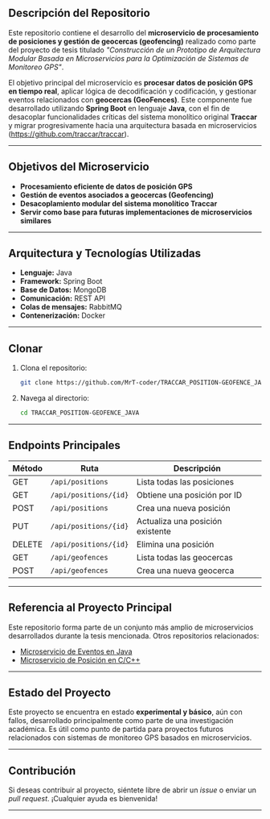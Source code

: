 
## Descripción del Repositorio

Este repositorio contiene el desarrollo del **microservicio de procesamiento de posiciones y gestión de geocercas (geofencing)** realizado como parte del proyecto de tesis titulado *"Construcción de un Prototipo de Arquitectura Modular Basada en Microservicios para la Optimización de Sistemas de Monitoreo GPS"*.

El objetivo principal del microservicio es **procesar datos de posición GPS en tiempo real**, aplicar lógica de decodificación y codificación, y gestionar eventos relacionados con **geocercas (GeoFences)**. Este componente fue desarrollado utilizando **Spring Boot** en lenguaje **Java**, con el fin de desacoplar funcionalidades críticas del sistema monolítico original **Traccar** y migrar progresivamente hacia una arquitectura basada en microservicios (https://github.com/traccar/traccar).

---

##  Objetivos del Microservicio

- **Procesamiento eficiente de datos de posición GPS**
- **Gestión de eventos asociados a geocercas (Geofencing)**
- **Desacoplamiento modular del sistema monolítico Traccar**
- **Servir como base para futuras implementaciones de microservicios similares**

---

## Arquitectura y Tecnologías Utilizadas

- **Lenguaje:** Java
- **Framework:** Spring Boot
- **Base de Datos:** MongoDB
- **Comunicación:** REST API
- **Colas de mensajes:** RabbitMQ
- **Contenerización:** Docker

---
## Clonar

1. Clona el repositorio:
   ```bash
   git clone https://github.com/MrT-coder/TRACCAR_POSITION-GEOFENCE_JAVA.git
   ```

2. Navega al directorio:
   ```bash
   cd TRACCAR_POSITION-GEOFENCE_JAVA
   ```
---

## Endpoints Principales

| Método | Ruta                     | Descripción                              |
|--------|--------------------------|------------------------------------------|
| GET    | `/api/positions`         | Lista todas las posiciones               |
| GET    | `/api/positions/{id}`    | Obtiene una posición por ID              |
| POST   | `/api/positions`         | Crea una nueva posición                  |
| PUT    | `/api/positions/{id}`    | Actualiza una posición existente         |
| DELETE | `/api/positions/{id}`    | Elimina una posición                     |
| GET    | `/api/geofences`         | Lista todas las geocercas                |
| POST   | `/api/geofences`         | Crea una nueva geocerca                  |

---

##  Referencia al Proyecto Principal

Este repositorio forma parte de un conjunto más amplio de microservicios desarrollados durante la tesis mencionada. Otros repositorios relacionados:

- [Microservicio de Eventos en Java](https://github.com/MrT-coder/TRACCAR_EVENTS_JAVA)
- [Microservicio de Posición en C/C++](https://github.com/MrT-coder/POSITION_GEOFENCE_C-)

---
## Estado del Proyecto

Este proyecto se encuentra en estado **experimental y básico**, aún con fallos, desarrollado principalmente como parte de una investigación académica. Es útil como punto de partida para proyectos futuros relacionados con sistemas de monitoreo GPS basados en microservicios.

---

## Contribución

Si deseas contribuir al proyecto, siéntete libre de abrir un *issue* o enviar un *pull request*. ¡Cualquier ayuda es bienvenida!

---
